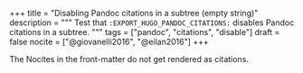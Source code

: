 +++
title = "Disabling Pandoc citations in a subtree (empty string)"
description = """
  Test that `:EXPORT_HUGO_PANDOC_CITATIONS:` disables Pandoc citations
  in a subtree.
  """
tags = ["pandoc", "citations", "disable"]
draft = false
nocite = ["@giovanelli2016", "@eilan2016"]
+++

The Nocites in the front-matter do not get rendered as citations.
